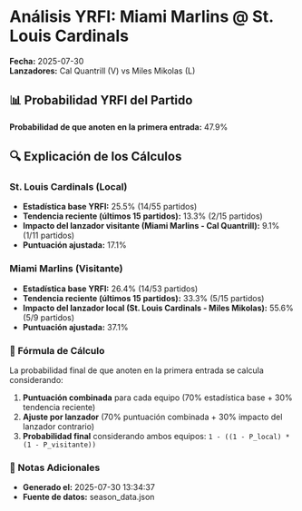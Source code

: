 # Análisis YRFI: Miami Marlins @ St. Louis Cardinals

**Fecha:** 2025-07-30  
**Lanzadores:** Cal Quantrill (V) vs Miles Mikolas (L)

## 📊 Probabilidad YRFI del Partido

**Probabilidad de que anoten en la primera entrada:** 47.9%

## 🔍 Explicación de los Cálculos

### St. Louis Cardinals (Local)
- **Estadística base YRFI:** 25.5% (14/55 partidos)
- **Tendencia reciente (últimos 15 partidos):** 13.3% (2/15 partidos)
- **Impacto del lanzador visitante (Miami Marlins - Cal Quantrill):** 9.1% (1/11 partidos)
- **Puntuación ajustada:** 17.1%

### Miami Marlins (Visitante)
- **Estadística base YRFI:** 26.4% (14/53 partidos)
- **Tendencia reciente (últimos 15 partidos):** 33.3% (5/15 partidos)
- **Impacto del lanzador local (St. Louis Cardinals - Miles Mikolas):** 55.6% (5/9 partidos)
- **Puntuación ajustada:** 37.1%

### 📝 Fórmula de Cálculo

La probabilidad final de que anoten en la primera entrada se calcula considerando:
1. **Puntuación combinada** para cada equipo (70% estadística base + 30% tendencia reciente)
2. **Ajuste por lanzador** (70% puntuación combinada + 30% impacto del lanzador contrario)
3. **Probabilidad final** considerando ambos equipos: `1 - ((1 - P_local) * (1 - P_visitante))`

### 📌 Notas Adicionales

- **Generado el:** 2025-07-30 13:34:37
- **Fuente de datos:** season_data.json
